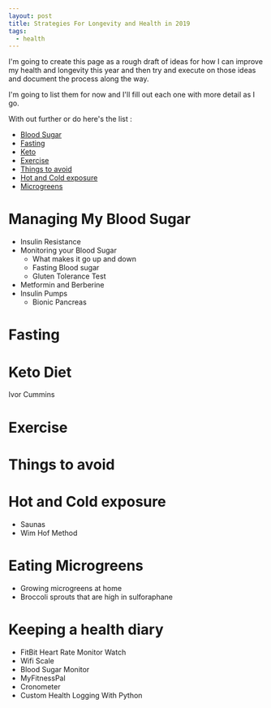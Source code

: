```yaml
---
layout: post
title: Strategies For Longevity and Health in 2019
tags:
  - health
---
```


I'm going to create this page as a rough draft of ideas for how I can improve my health and longevity this year and then try and execute on those ideas and document the process along the way.

I'm going to list them for now and I'll fill out each one with more detail as I go.

With out further or do here's the list :

<!-- TOC depthFrom:1 depthTo:6 withLinks:1 updateOnSave:1 orderedList:0 -->

- [Blood Sugar](#blood-sugar)
- [Fasting](#fasting)
- [Keto](#keto)
- [Exercise](#exercise)
- [Things to avoid](#things-to-avoid)
- [Hot and Cold exposure](#hot-and-cold-exposure)
- [Microgreens](#microgreens)

<!-- /TOC -->


# Managing My Blood Sugar

* Insulin Resistance
* Monitoring your Blood Sugar
  * What makes it go up and down
  * Fasting Blood sugar
  * Gluten Tolerance Test
* Metformin and Berberine
* Insulin Pumps
  * Bionic Pancreas

# Fasting

# Keto Diet
Ivor Cummins

# Exercise

# Things to avoid

# Hot and Cold exposure

* Saunas
* Wim Hof Method

# Eating Microgreens

* Growing microgreens at home
* Broccoli sprouts that are high in sulforaphane

# Keeping a health diary

* FitBit Heart Rate Monitor Watch
* Wifi Scale
* Blood Sugar Monitor
* MyFitnessPal
* Cronometer
* Custom Health Logging With Python
